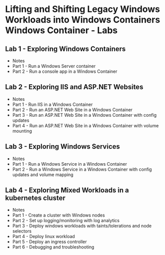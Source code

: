 # Lifting and Shifting Legacy Windows Workloads into Windows Containers Windows Container - Labs

## Lab 1 - Exploring Windows Containers

- Notes
- Part 1 - Run a Windows Server container
- Part 2 - Run a console app in a Windows Container

## Lab 2 - Exploring IIS and ASP.NET Websites 

- Notes
- Part 1 - Run IIS in a Windows Container
- Part 2 - Run an ASP.NET Web Site in a Windows Container
- Part 3 - Run an ASP.NET Web Site in a Windows Container with config updates
- Part 4 - Run an ASP.NET Web Site in a Windows Container with volume mounting

## Lab 3 - Exploring Windows Services 

- Notes
- Part 1 - Run a Windows Service in a Windows Container
- Part 2 - Run a Windows Service in a Windows Container with config updates and volume mapping

## Lab 4 - Exploring Mixed Workloads in a kubernetes cluster

- Notes
- Part 1 - Create a cluster with Windows nodes
- Part 2 - Set up logging/monitoring with log analytics
- Part 3 - Deploy windows workloads with taints/tolerations and node selectors
- Part 4 - Deploy linux workload
- Part 5 - Deploy an ingress controller
- Part 6 - Debugging and troubleshooting